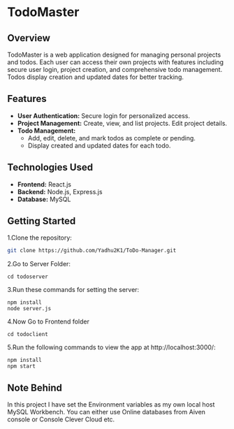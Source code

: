 # TodoMaster

## Overview

TodoMaster is a web application designed for managing personal projects and todos. Each user can access their own projects with features including secure user login, project creation, and comprehensive todo management. Todos display creation and updated dates for better tracking.

## Features

- **User Authentication:** Secure login for personalized access.
- **Project Management:** Create, view, and list projects. Edit project details.
- **Todo Management:** 
  - Add, edit, delete, and mark todos as complete or pending.
  - Display created and updated dates for each todo.

## Technologies Used

- **Frontend:** React.js
- **Backend:** Node.js, Express.js
- **Database:** MySQL

## Getting Started

1.Clone the repository:
```bash 
git clone https://github.com/Yadhu2K1/ToDo-Manager.git
```
2.Go to Server Folder:
```
cd todoserver
```
3.Run these commands for setting the server:
```
npm install
node server.js
```
4.Now Go to Frontend folder
```
cd todoclient
```
5.Run the following commands to view the app at http://localhost:3000/:
```
npm install
npm start
```
## Note Behind

In this project I have set the Environment variables as my own local host MySQL Workbench. You can either use Online databases from Aiven console or Console Clever Cloud etc.
